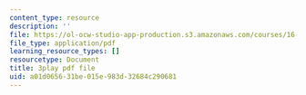 ```yaml
---
content_type: resource
description: ''
file: https://ol-ocw-studio-app-production.s3.amazonaws.com/courses/16-687-private-pilot-ground-school-january-iap-2019/a01d065631be015e983d32684c290681_xsO2Ip6eiaY.pdf
file_type: application/pdf
learning_resource_types: []
resourcetype: Document
title: 3play pdf file
uid: a01d0656-31be-015e-983d-32684c290681
---
```

